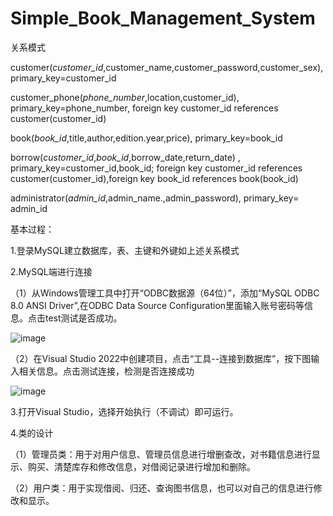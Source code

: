 # Simple_Book_Management_System

关系模式

customer(*customer_id*,customer_name,customer_password,customer_sex), primary_key=customer_id

customer_phone(*phone_number*,location,customer_id), primary_key=phone_number, foreign key customer_id references customer(customer_id)

book(*book_id*,title,author,edition.year,price), primary_key=book_id

borrow(*customer_id*,*book_id*,borrow_date,return_date) , primary_key=customer_id,book_id; foreign key customer_id references customer(customer_id),foreign key book_id references book(book_id)

administrator(*admin_id*,admin_name.,admin_password), primary_key= admin_id

基本过程：

1.登录MySQL建立数据库，表、主键和外键如上述关系模式

2.MySQL端进行连接

（1）从Windows管理工具中打开“ODBC数据源（64位）”，添加“MySQL ODBC 8.0 ANSI Driver”,在ODBC Data Source Configuration里面输入账号密码等信息。点击test测试是否成功。


![image](https://user-images.githubusercontent.com/71262284/191462682-eed59e8d-53a7-4e4c-b7f0-d1d0a8984df9.png)

（2）在Visual Studio 2022中创建项目，点击“工具--连接到数据库”，按下图输入相关信息。点击测试连接，检测是否连接成功

![image](https://user-images.githubusercontent.com/71262284/191465150-ef24add5-b552-42f3-a6a2-697b425cc0d5.png)


3.打开Visual Studio，选择开始执行（不调试）即可运行。

4.类的设计

（1）管理员类：用于对用户信息、管理员信息进行增删查改，对书籍信息进行显示、购买、清楚库存和修改信息，对借阅记录进行增加和删除。

（2）用户类：用于实现借阅、归还、查询图书信息，也可以对自己的信息进行修改和显示。
